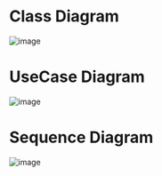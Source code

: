 # Class Diagram
![image](https://github.com/user-attachments/assets/ce71e996-1442-4df8-bc39-417376ce412e)

# UseCase Diagram
![image](https://github.com/user-attachments/assets/a0e512a8-532f-4bc4-9889-b68971ad5727)

# Sequence Diagram 
![image](https://github.com/user-attachments/assets/c0b58cba-209c-4337-9fa0-14ecc1b62258)




